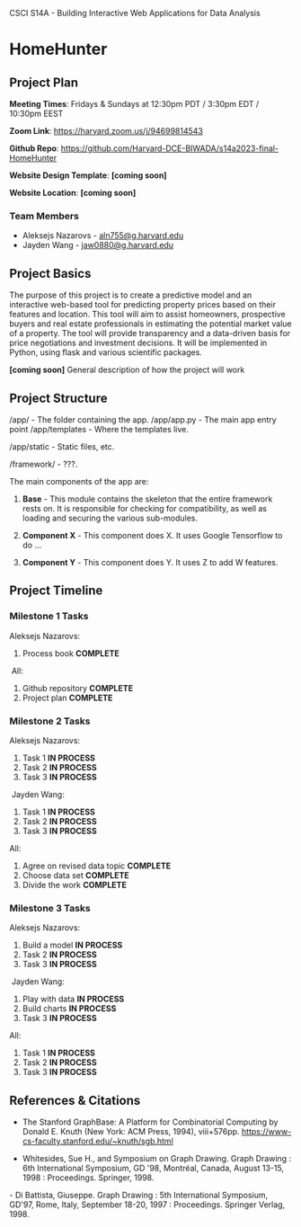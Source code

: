 CSCI S14A - Building Interactive Web Applications for Data Analysis

# HomeHunter

## Project Plan

**Meeting Times**: Fridays & Sundays at 12:30pm PDT / 3:30pm EDT / 10:30pm EEST

**Zoom Link**: https://harvard.zoom.us/j/94699814543

**Github Repo**: https://github.com/Harvard-DCE-BIWADA/s14a2023-final-HomeHunter

**Website Design Template**: **[coming soon]**

**Website Location**: **[coming soon]**

### Team Members

- Aleksejs Nazarovs - aln755@g.harvard.edu
- Jayden Wang - jaw0880@g.harvard.edu

## Project Basics

The purpose of this project is to create a predictive model and an interactive web-based tool for predicting property prices based on their features and location. This tool will aim to assist homeowners, prospective buyers and real estate professionals in estimating the potential market value of a property. The tool will provide transparency and a data-driven basis for price negotiations and investment decisions. It will be implemented in Python, using flask and various scientific packages.

**[coming soon]** General description of how the project will work

## Project Structure

/app/ - The folder containing the app.
/app/app.py - The main app entry point
/app/templates - Where the templates live.

/app/static - Static files, etc.

/framework/ - ???.

The main components of the app are:

1. **Base** - This module contains the skeleton that the entire framework rests on. It is responsible
   for checking for compatibility, as well as loading and securing the various sub-modules.

2. **Component X** - This component does X. It uses Google Tensorflow to do ...

3. **Component Y** - This component does Y. It uses Z to add W features.

## Project Timeline

### Milestone 1 Tasks

Aleksejs Nazarovs:
1. Process book **COMPLETE**

​
All:
1. Github repository **COMPLETE**
2. Project plan **COMPLETE**
   ​

### Milestone 2 Tasks


Aleksejs Nazarovs:
1. Task 1 **IN PROCESS**
2. Task 2 **IN PROCESS**
3. Task 3 **IN PROCESS**

​
Jayden Wang:
1. Task 1 **IN PROCESS**
2. Task 2 **IN PROCESS**
3. Task 3 **IN PROCESS**


All:
1. Agree on revised data topic **COMPLETE**
2. Choose data set **COMPLETE**
3. Divide the work **COMPLETE**


### Milestone 3 Tasks


Aleksejs Nazarovs:
1. Build a model **IN PROCESS**
2. Task 2 **IN PROCESS**
3. Task 3 **IN PROCESS**

​
Jayden Wang:
1. Play with data **IN PROCESS**
2. Build charts **IN PROCESS**
3. Task 3 **IN PROCESS**


All:
1. Task 1 **IN PROCESS**
2. Task 2 **IN PROCESS**
3. Task 3 **IN PROCESS**
   ​

## References & Citations

- The Stanford GraphBase: A Platform for Combinatorial Computing by Donald E. Knuth (New York: ACM Press, 1994), viii+576pp.
https://www-cs-faculty.stanford.edu/~knuth/sgb.html

- Whitesides, Sue H., and Symposium on Graph Drawing. Graph Drawing : 6th International Symposium, GD '98, Montréal, Canada, August 13-15, 1998 : Proceedings. Springer, 1998.

​- Di Battista, Giuseppe. Graph Drawing : 5th International Symposium, GD'97, Rome, Italy, September 18-20, 1997 : Proceedings. Springer Verlag, 1998.
